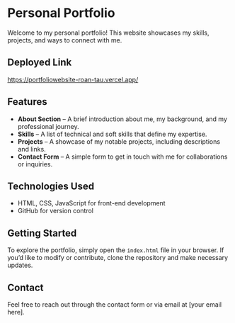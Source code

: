 # Personal Portfolio  

Welcome to my personal portfolio! This website showcases my skills, projects, and ways to connect with me.  

## Deployed Link
https://portfoliowebsite-roan-tau.vercel.app/

## Features  

- **About Section** – A brief introduction about me, my background, and my professional journey.  
- **Skills** – A list of technical and soft skills that define my expertise.  
- **Projects** – A showcase of my notable projects, including descriptions and links.  
- **Contact Form** – A simple form to get in touch with me for collaborations or inquiries.  

## Technologies Used  

- HTML, CSS, JavaScript for front-end development  
- GitHub for version control  

## Getting Started  

To explore the portfolio, simply open the `index.html` file in your browser. If you’d like to modify or contribute, clone the repository and make necessary updates.  

## Contact  

Feel free to reach out through the contact form or via email at [your email here].  
